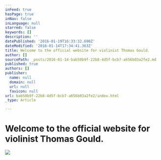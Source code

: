 ```yaml
---
inFeed: true
hasPage: true
inNav: false
inLanguage: null
starred: false
keywords: []
description: ''
datePublished: '2016-01-19T16:33:32.690Z'
dateModified: '2016-01-14T17:34:41.363Z'
title: Welcome to the official website for violinist Thomas Gould.
author: []
sourcePath: _posts/2016-01-14-bab50b9f-22b8-4d5f-bcb7-a656b03a2fe2.md
published: true
authors: []
publisher:
  name: null
  domain: null
  url: null
  favicon: null
url: bab50b9f-22b8-4d5f-bcb7-a656b03a2fe2/index.html
_type: Article

---
```

# Welcome to the official website for violinist Thomas Gould.
![](https://the-grid-user-content.s3-us-west-2.amazonaws.com/0a7ac700-4819-48e1-beb1-c823e8ccdde4.jpg)